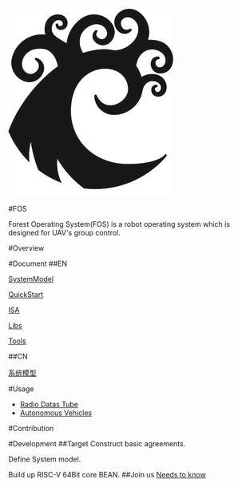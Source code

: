 ![](LOGO.jpg)

#FOS

Forest Operating System(FOS)
is a robot operating system which is designed for UAV's group control.

#Overview

#Document
##EN

[SystemModel](Document/EN/SystemModel.md)

[QuickStart](Document/EN/QuickStart.md)

[ISA](Document/EN/ISA.md)

[Libs](Document/EN/Libs.md)

[Tools](Document/EN/Tools.md)

##CN

[系统模型](Document/CN/SystemModel.md)

#Usage

- [Radio Datas Tube]()
- [Autonomous Vehicles]()

#Contribution

#Development
##Target
Construct basic agreements.

Define System model.

Build up RISC-V 64Bit core BEAN.
##Join us
[Needs to know](needsToKnow.md)